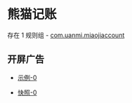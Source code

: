 # 熊猫记账

存在 1 规则组 - [com.uanmi.miaojiaccount](/src/apps/com.uanmi.miaojiaccount.ts)

## 开屏广告

- [示例-0](https://m.gkd.li/57941037/d0f2f014-49e7-4f00-b207-c90e870693ea)

- [快照-0](https://i.gkd.li/i/14511621)
